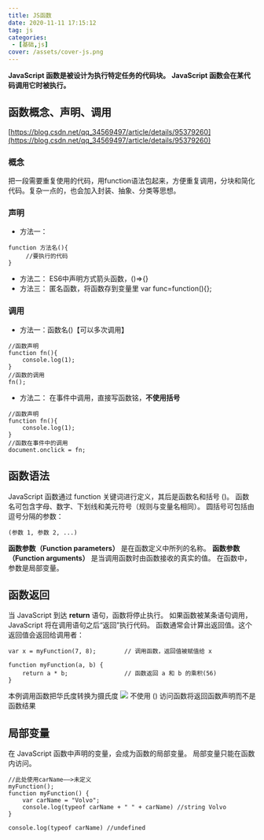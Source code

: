 ```yaml
---
title: JS函数
date: 2020-11-11 17:15:12
tag: js
categories: 
 - [基础,js]
cover: /assets/cover-js.png
---
```

__JavaScript 函数是被设计为执行特定任务的代码块。__
__JavaScript 函数会在某代码调用它时被执行。__
## 函数概念、声明、调用
[https://blog.csdn.net/qq_34569497/article/details/95379260](https://blog.csdn.net/qq_34569497/article/details/95379260)
### 概念
把一段需要重复使用的代码，用function语法包起来，方便重复调用，分块和简化代码。复杂一点的，也会加入封装、抽象、分类等思想。

### 声明
* 方法一：
```
function 方法名(){
     //要执行的代码
}
```
* 方法二：
ES6中声明方式箭头函数，()=>{} 
* 方法三：
匿名函数，将函数存到变量里 var func=function(){};

### 调用
* 方法一：函数名()【可以多次调用】
```
//函数声明
function fn(){
    console.log(1);
}
//函数的调用
fn();
```
* 方法二：
在事件中调用，直接写函数铭，__不使用括号__
```
//函数声明
function fn(){
    console.log(1);
}
//函数在事件中的调用
document.onclick = fn;
```

## 函数语法
JavaScript 函数通过 function 关键词进行定义，其后是函数名和括号 ()。
函数名可包含字母、数字、下划线和美元符号（规则与变量名相同）。
圆括号可包括由逗号分隔的参数：
```
(参数 1, 参数 2, ...)
```
__函数参数（Function parameters）__ 是在函数定义中所列的名称。
__函数参数（Function arguments）__ 是当调用函数时由函数接收的真实的值。
在函数中，参数是局部变量。

## 函数返回
当 JavaScript 到达 __return__ 语句，函数将停止执行。
如果函数被某条语句调用，JavaScript 将在调用语句之后“返回”执行代码。
函数通常会计算出返回值。这个返回值会返回给调用者：
```
var x = myFunction(7, 8);        // 调用函数，返回值被赋值给 x

function myFunction(a, b) {
    return a * b;                // 函数返回 a 和 b 的乘积(56)
}
```
本例调用函数把华氏度转换为摄氏度
![](1.png)
不使用 () 访问函数将返回函数声明而不是函数结果

## 局部变量
在 JavaScript 函数中声明的变量，会成为函数的局部变量。
局部变量只能在函数内访问。
```
//此处使用carName——>未定义
myFunction();
function myFunction() {
    var carName = "Volvo";
    console.log(typeof carName + " " + carName) //string Volvo
}

console.log(typeof carName) //undefined

```